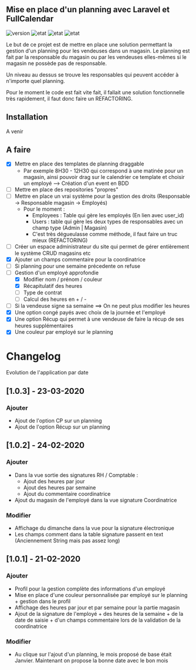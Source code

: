 ## Mise en place d'un planning avec Laravel et FullCalendar
![version](https://img.shields.io/badge/Version-v1.0.3-success)
![etat](https://img.shields.io/badge/Etat-En%20cours-orange)
![etat](https://img.shields.io/badge/Laravel-6.8.0-informational)
![etat](https://img.shields.io/badge/FullCalendar-4.3.0-informational)

Le but de ce projet est de mettre en place une solution permettant la gestion d'un planning pour les vendeuses dans un magasin. 
Le planning est fait par la responsable du magasin ou par les vendeuses elles-mêmes si le magasin ne possède pas de responsable.

Un niveau au dessus se trouve les responsables qui peuvent accéder à n'importe quel planning.

Pour le moment le code est fait vite fait, il fallait une solution fonctionnelle très rapidement, il faut donc faire un REFACTORING.

## Installation

A venir

## A faire

* [X] Mettre en place des templates de planning draggable
    * Par exemple 8H30 - 12H30 qui correspond à une matinée pour un magasin, ainsi pouvoir drag sur le calendrier ce template et choisir un employé --> Création d'un event en BDD
* [ ] Mettre en place des repositories "propres"
* [ ] Mettre en place un vrai système pour la gestion des droits (Responsable -> Responsable magasin -> Employés)
    * Pour le moment :
        * Employees : Table qui gère les employés (En lien avec user_id)
        * Users : table qui gère les deux types de responsables avec un champ type (Admin | Magasin)
        * C'est très dégueulasse comme méthode, il faut faire un truc mieux (REFACTORING)
* [ ] Créer un espace administrateur du site qui permet de gérer entièrement le système CRUD magasins etc
* [X] Ajouter un champs commentaire pour la coordinatrice
* [ ] Si planning pour une semaine précedente on refuse
* [ ] Gestion d'un employé approfondie
    * [X] Modifier nom / prénom / couleur
    * [X] Récapitulatif des heures
    * [ ] Type de contrat
    * [ ] Calcul des heures en + / - 
* [ ] Si la vendeuse signe sa semaine ==> On ne peut plus modifier les heures
* [X] Une option congé payés avec choix de la journée et l'employé
* [X] Une option Récup qui permet à une vendeuse de faire la récup de ses heures supplémentaires
* [X] Une couleur par employé sur le planning

# Changelog

Evolution de l'application par date 

## [1.0.3] - 23-03-2020

### Ajouter 

- Ajout de l'option CP sur un planning
- Ajout de l'option Récup sur un planning


## [1.0.2] - 24-02-2020

### Ajouter 

- Dans la vue sortie des signatures RH / Comptable :
    - Ajout des heures par jour 
    - Ajout des heures par semaine
    - Ajout du commentaire coordinatrice
- Ajout du magasin de l'employé dans la vue signature Coordinatrice

### Modifier

- Affichage du dimanche dans la vue pour la signature électronique
- Les champs comment dans la table signature passent en text (Anciennement String mais pas assez long)


## [1.0.1] - 21-02-2020

### Ajouter 

- Profil pour la gestion complète des informations d'un employé
- Mise en place d'une couleur personnalisée par employé sur le planning + gestion dans le profil
- Affichage des heures par jour et par semaine pour la partie magasin
- Ajout de la signature de l'employé + des heures de la semaine + de la date de saisie + d'un champs commentaire  lors de la validation de la coordinatrice

### Modifier

- Au clique sur l'ajout d'un planning, le mois proposé de base était Janvier. Maintenant on propose la bonne date avec le bon mois
